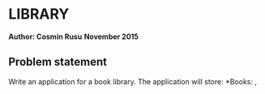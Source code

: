 #  LIBRARY
**Author: Cosmin Rusu**
**November 2015**

## Problem statement
Write an application for a book library. The application will store:
*Books: <id>, <title>, <description>, <author>.
*Clients: <clientId>, <name>, <CNP>.
Create an application which allows the user to:
*Manage the list of books and clients.
*Add, remove, update and list books and clients.
*Search for a book; search for a client.
*Rent/return book.
*Reporting. The reporting part of the application will allow generating a list of clients or books (maybe of certain type) ordered based on the user preference. Examples: most rented book,
most active clients, clients with rented books ordered alphabetically, by number of rents, by
year of publishing, etc.
*Unlimited undo/redo functionality. Each step will undo/redo the previous operation that modified the data structure.

## Feature list
|Feature no.    | Description                                           | Commands                                                                                                                              |
|---------------|-------------------------------------------------------|---------------------------------------------------------------------------------------------------------------------------------------|
|1              |*Add, remove, update and list books and clients.       |<ul><li>`addBook`</li><li>`addClient`</li><li>`removeBook`</li><li>`removeClient`</li><li>`updateCnp`</li><li>`updateName`</li><li>`updateTitle`</li><li>`updateDescription`</li><li>`updateAuthor`</li><li>`listBooks`</li><li>`listClients`</li></ul>                                                        |
|2              |*Search for a book; search for a client.               |<ul><li>`searchBook`</li><li>`searchClient`</li></ul>      |
|3              |*Rent/return book.                                     |<ul><li>`rent`</li><li>`return`</li></ul>                             |
|4              |*Reporting.                                            |<ul><li>`report`</li></ul>                                  |
|5              |*Unlimited undo/redo functionality                     |<ul><li>`undo`</li><li>`redo`</li></ul>                                                                            |
|6              |*Save the current state of the libary in a txt file    |<ul><li>'save'</li></ul> 

## Iteration plan
Iteration no. | Planned features
:------------:|:----------------
1             | 1, 2, 5, 6
2             | 3
3             | 4

## Work items/tasks
|Options |Description                                               |
|--------|----------------------------------------------------------|
|   T1   |Implement user interface                                  |
|   T2   |Display menu                                              |
|   T3   |Display books                                             |
|   T4   |Display clients                                           |
|   T5   |Add books                                                 |
|   T6   |Add clients                                               |
|   T7   |Update clients - name and cnp                             |
|   T8   |Update books - title, description and author              |
|   T9   |Search client - by cnp, by name                           |
|   T10  |Search book - by id, by title, by description, by author  |
|   T11  |Rent a book                                               |
|   T12  |Return a book                                             |
|   T13  |Undo the last operation                                   |
|   T14  |Redo                                                      |
|   T15  |Save the current state                                    |
|   T16  |Reporting                                                 |

## Running scenarios

### Iteration 1

|Step   |User                                       |Program                                                                                                                                                            |Description                                                                                        |
|-------|-------------------------------------------|-------------------------------------------------------------------------------------------------------------------------------------------------------------------|---------------------------------------------------------------------------------------------------|
|1      |                                           |Starting application.<br>Hello. Please insert a command. Type 'help' to show menu                                                                                  |                                                                                                   |
|2      |`help`                                     |                                                                                                                                                                   |The user asks for help                                                                             |
|3      |                                           |Shows the list of the whole available commands (shown in the ui module)                                                                                            |The programs shows the available commands                                                          |
|4      |`add 100,out,Bought Milk`                  |                                                                                                                                                                   |The user inserts a 100 RON out transaction with the 'Bought Milk' description                      |
|5      |`add 10000,out,Money for the University`   |                                                                                                                                                                   |The user inserts a 10000 RON out transaction with the 'Money for the University' description       |
|6      |`list`                                     |                                                                                                                                                                   |The user wants to have the whole transaction list printed                                          |
|7      |                                           |These are the stored transactions:<br>1. 20, 100, in, Bought Milk<br>2. 20, 10000, out, Money for the University                                                   |The app shows the user all the transaction stored right now in the list                            |
|8      |`insert 15,200,in,Salary`                  |                                                                                                                                                                   |The user insert a 200RON-out transaction on day 15 with the description 'Salary'                   |
|9      |`list`                                     |                                                                                                                                                                   |The app shows the user all the transaction he asked for                                            |
|10     |                                           |These are the transactions:<br>1. 20, 100, out, Bought Milk<br>2. 20, 10000, out, Money for the University<br>3. 15, 200, in, Salary                               |The app shows the user all the transaction he asked for                                            |
|11     |`remove 15`                                |                                                                                                                                                                   |The user wants to remove all the transaction for the day 15 of the month                           |
|12     |`list`                                     |                                                                                                                                                                   |The app shows the user all the transaction he asked for                                            |
|13     |                                           |These are the transactions:<br>1. 20, 100, out, Bought Milk<br>2. 20, 10000, out, Money for the University                                                         |The app shows the user all the transaction he asked for                                            |
|14     |                                           |These are the transactions:<br>1. 20, 100, out, bought milk<br>2. 15, 200, in, groceries                                                                           |The app shows the user all the transaction he asked for                                            |
|15     |`insert 15,350,in,Scholarship`             |                                                                                                                                                                   |The user inserts an in transaction with 350RON which is the monthly university scholarship         |
|16     |`insert 16,1000,in,Teaching classes`       |                                                                                                                                                                   |The users insert a in transaction with 1000RON.                                                    |
|17     |`list`                                     |                                                                                                                                                                   |The user wants to know which are the stored transactions                                           |
|18     |                                           |1. 26, 100, out, Bought Milk<br>2. 26, 10000, out, Money for the University<br>3. 15, 350, in, Scholarship<br>4. 16, 1000, in, Teaching classes                    |The program gives the user the requested information                                               |
|19     |`remove from 15 to 16`                     |                                                                                                                                                                   |The user ask the program to remove all the transactions from day 15 to day 16 of the month         |
|20     |`list`                                     |                                                                                                                                                                   |The program gives the user the requested information                                               |
|21     |                                           |These are the transactions:<br>1. 26, 100, out, Bought Milk<br>2. 26, 10000, out, Money for the University                                                         |The program gives the user the requested information                                               |
|22     |`all out`                                  |                                                                                                                                                                   |The user ask the program to print all the out transactions                                         |
|23     |                                           |Here is the result of the query:<br>1. 26, 250, out, Bought Milk<br>2. 26, 10000, out, Money for the University                                                    |The program gives the user the requested information                                               |
|24     |                                           |These are the transactions:<br>1. 26, 250, out, Bought Milk<br>2. 26, 10000, out, Money for the University                                                         |The program gives the user the requested information                                               |
|25     |`exit`                                     |                                                                                                                                                                   |The user wants to exit the application                                                             |
|26     |                                           |Exiting...                                                                                                                                                         |                                                                                                   |
